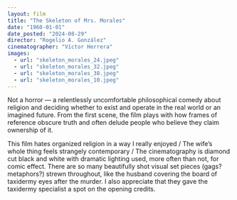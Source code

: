 ```yaml
---
layout: film
title: "The Skeleton of Mrs. Morales"
date: "1960-01-01"
date_posted: "2024-08-29"
director: "Rogelio A. González"
cinematographer: "Víctor Herrera"
images:
  - url: "skeleton_morales_24.jpeg"
  - url: "skeleton_morales_32.jpeg"
  - url: "skeleton_morales_38.jpeg"
  - url: "skeleton_morales_10.jpeg"
---
```


Not a horror — a relentlessly uncomfortable philosophical comedy about religion and deciding whether to exist and operate in the real world or an imagined future. From the first scene, the film plays with how frames of reference obscure truth and often delude people who believe they claim ownership of it. 

This film hates organized religion in a way I really enjoyed / The wife’s whole thing feels strangely contemporary / The cinematography is diamond cut black and white with dramatic lighting used, more often than not, for comic effect. There are so many beautifully shot visual set pieces (gags? metaphors?) strewn throughout, like the husband covering the board of taxidermy eyes after the murder. I also appreciate that they gave the taxidermy specialist a spot on the opening credits.
